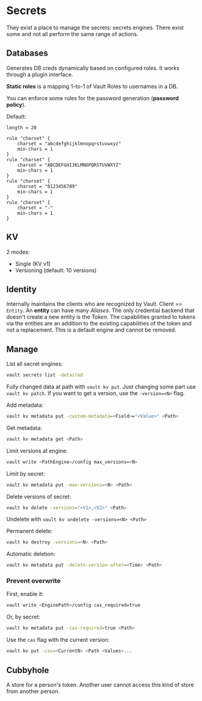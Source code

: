 # Secrets
They exist a place to manage the secrets: secrets engines. There exist some and not all perform the
same range of actions.

## Databases
Generates DB creds dynamically based on configured roles. It works through a plugin interface.

**Static roles** is a mapping 1-to-1 of Vault Roles to usernames in a DB.

You can enforce some rules for the password generation (**password policy**).

Default:
```hcl
length = 20

rule "charset" {
    charset = "abcdefghijklmnopqrstuvwxyz"
    min-chars = 1
}
rule "charset" {
    charset = "ABCDEFGHIJKLMNOPQRSTUVWXYZ"
    min-chars = 1
}
rule "charset" {
    charset = "0123456789"
    min-chars = 1
}
rule "charset" {
    charset = "-"
    min-chars = 1
}
```

## KV
2 modes:
- Single (KV v1)
- Versioning (default: 10 versions)

## Identity
Internally maintains the clients who are recognized by Vault. Client == `Entity`. An **entity** can 
have many *Aliases*. The only credential backend that doesn't create a new entity is the *Token*. 
The capabilities granted to tokens via the entities are an addition to the existing capabilities of
the token and not a replacement. This is a default engine and cannot be removed.

## Manage
List all secret engines:
```sh
vault secrets list -detailed
```

Fully changed data at path with `vault kv put`. Just changing some part use `vault kv patch`.
If you want to get a version, use the `-version=<N>` flag.

Add metadata:
```sh
vault kv metadata put -custom-metadata=<Field>="<Value>" <Path>
```

Get metadata:
```sh
vault kv metadata get <Path>
```

Limit versions at engine:
```sh
vault write <PathEngine>/config max_versions=<N>
```

Limit by secret:
```sh
vault kv metadata put -max-versions=<N> <Path>
```

Delete versions of secret:
```sh
vault kv delete -versions="<V1>,<V2>" <Path>
```
Undelete with `vault kv undelete -versions=<N> <Path>`

Permanent delete:
```sh
vault kv destroy -versions=<N> <Path>
```

Automatic deletion:
```sh
vault kv metadata put -delete-version-after=<Time> <Path>
```

### Prevent overwrite
First, enable it:
```sh
vault write <EnginePath>/config cas_required=true
```

Or, by secret:
```sh
vault kv metadata put -cas-required=true <Path>
```

Use the `cas` flag with the current version:
```sh
vault kv put -cas=<CurrentN> <Path <Values>...
```

## Cubbyhole
A store for a person's token. Another user cannot access this kind of store from another person.
